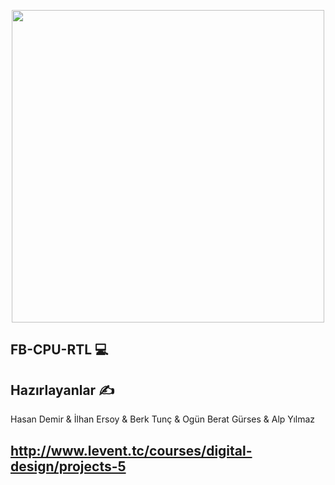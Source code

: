 <p align="center"><a href="#" target="_blank"><img src="https://www.webtekno.com/images/editor/default/0002/50/1ff00d12897bc450b35defc7415b1e8f9cf750d0.jpeg" width="500"></a></p>



## FB-CPU-RTL 💻


## Hazırlayanlar ✍️
Hasan Demir &
İlhan Ersoy &
Berk Tunç &
Ogün Berat Gürses &
Alp Yılmaz


## http://www.levent.tc/courses/digital-design/projects-5

